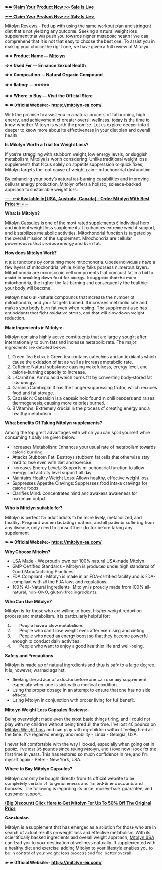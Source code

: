 <p><a href="https://mitolyn-en.com/"><strong>➽➽ Claim Your Product Now &gt;&gt; Sale Is Live&nbsp;</strong></a></p>
<p><a href="https://mitolyn-en.com/"><strong>➽➽ Claim Your Product Now &gt;&gt; Sale Is Live&nbsp;</strong></a></p>
<p><a href="https://mitolyn-en.com/"><span style="font-weight: 400;">Mitolyn Reviews</span></a><span style="font-weight: 400;"> - Fed up with using the same workout plan and stringent diet that's not yielding any outcome. Seeking a natural weight loss supplement that will push you towards higher metabolic health? We can comprehend that it is not that easy to choose the best one. To assist you in making your choice the right one, we have given a full review of Mitolyn.&nbsp;</span></p>
<p><strong>&rArr;➧ Product Name &mdash; </strong><a href="https://mitolyn-en.com/"><strong>Mitolyn</strong></a></p>
<p><strong>&rArr;➧ Used For &mdash; Enhance Sexual Health</strong></p>
<p><strong>&rArr;➧ Composition &mdash; Natural Organic Compound</strong></p>
<p><strong>&rArr;➧ Rating: &mdash; ⭐⭐⭐⭐⭐</strong></p>
<p><strong>&rArr;➧ Where to Buy &mdash; Visit the Official Store</strong></p>
<p><strong>➽ ➽ Official Website:- </strong><a href="https://mitolyn-en.com/"><strong>https://mitolyn-en.com/</strong></a></p>
<p><span style="font-weight: 400;">With the promise to assist you in a natural process of fat burning, high energy, and achievement of greater overall wellness, today is the time to know whether Mitolyn is worth the promise. Let us explore deeper into it deeper to know more about its effectiveness in your diet plan and overall health.</span></p>
<p><strong>Is Mitolyn Worth a Trial for Weight Loss?</strong></p>
<p><span style="font-weight: 400;">If you&rsquo;re struggling with stubborn weight, low energy levels, or sluggish metabolism, Mitolyn is worth considering. Unlike traditional weight loss supplements that focus solely on appetite suppression or quick fixes, Mitolyn targets the root cause of weight gain&mdash;mitochondrial dysfunction.</span></p>
<p><span style="font-weight: 400;">By enhancing your body&rsquo;s natural fat-burning capabilities and improving cellular energy production, Mitolyn offers a holistic, science-backed approach to sustainable weight loss.</span></p>
<p><a href="https://mitolyn-en.com/"><strong>── ⋆&sdot;☆Available In [USA, Australia, Canada] - Order Mitolyn With Best Price☆&sdot;⋆ ─</strong></a></p>
<p><strong>What Is Mitolyn?</strong></p>
<p><a href="https://mitolyn-en.com/"><span style="font-weight: 400;">Mitolyn Capsules</span></a><span style="font-weight: 400;"> is one of the most rated supplements 6 individual herb and nutrient weight loss supplements. It enhances extreme weight support, and it stabilizes metabolic activities. Mitochondrial function is targeted by the overall mission of the supplement. Mitochondria are cellular powerhouses that produce energy and burn fat.</span></p>
<p><strong>How does Mitolyn Work?</strong></p>
<p><span style="font-weight: 400;">It just functions by containing more mitochondria. Obese individuals have a few layers of mitochondria, while skinny folks possess numerous layers. Mitochondria are microscopic cell components that combust fat in a bid to assist in breaking down food for energy. It suggests that the more mitochondria, the higher the fat-burning and consequently the healthier your body will become.</span></p>
<p><span style="font-weight: 400;">Mitolyn has 6 all-natural compounds that increase the number of mitochondria, and your fat gets burned. It increases metabolic rate and makes your body burn fat even when resting. The supplement also has antioxidants that fight oxidative stress, and that will slow down weight reduction.</span></p>
<p><strong>Main Ingredients in Mitolyn:-</strong></p>
<p><span style="font-weight: 400;">Mitolyn contains highly active constituents that are largely sought after internationally to burn fats and increase metabolic rate. The major ingredients are detailed below:</span></p>
<ol>
<li style="font-weight: 400;"><span style="font-weight: 400;">Green Tea Extract: Green tea contains catechins and antioxidants which cause the oxidation of fat as well as increase metabolic rate.</span></li>
<li style="font-weight: 400;"><span style="font-weight: 400;">Caffeine: Natural substance causing wakefulness, energy level, and calorie-burning capacity to increase.</span></li>
<li style="font-weight: 400;"><span style="font-weight: 400;">L-Carnitine: Amino acid which burns fat by converting body-stored fat into energy.</span></li>
<li style="font-weight: 400;"><span style="font-weight: 400;">Garcinia Cambogia: It has the hunger-suppressing factor, which reduces food and fat storage.</span></li>
<li style="font-weight: 400;"><span style="font-weight: 400;">Capsaicin: Capsaicin is a capsaicinoid found in chili peppers and raises thermogenesis, causing more calories burned.</span></li>
<li style="font-weight: 400;"><span style="font-weight: 400;">B Vitamins: Extremely crucial in the process of creating energy and a healthy metabolism.</span></li>
</ol>
<p><strong>What benefits Of Taking Mitolyn supplements?</strong></p>
<p><span style="font-weight: 400;">Among the top great advantages with which you can spoil yourself while consuming it daily are given below:</span></p>
<ul>
<li style="font-weight: 400;"><span style="font-weight: 400;">Increases Metabolism: Enhances your usual rate of metabolism towards calorie burning.</span></li>
<li style="font-weight: 400;"><span style="font-weight: 400;">Attacks Stubborn Fat: Destroys stubborn fat cells that otherwise stay hard to lose even with diet and exercise.</span></li>
<li style="font-weight: 400;"><span style="font-weight: 400;">Increases Energy Levels: Supports mitochondrial function to allow energy and activity level support all day.</span></li>
<li style="font-weight: 400;"><span style="font-weight: 400;">Maintains Healthy Weight Loss: Allows healthy, effective weight loss.</span></li>
<li style="font-weight: 400;"><span style="font-weight: 400;">Suppresses Appetite Cravings: Suppresses food intake cravings for calorie foods.</span></li>
<li style="font-weight: 400;"><span style="font-weight: 400;">Clarifies Mind: Concentrates mind and awakens awareness for maximum output.</span></li>
</ul>
<p><strong>Who is Mitolyn suitable for?</strong></p>
<p><span style="font-weight: 400;">Mitolyn is perfect for adult adults to be more lively, metabolized, and healthy. Pregnant women lactating mothers, and all patients suffering from any disease, only need to consult their doctor before taking any supplement.</span></p>
<p><strong>➽ ➽ Official Website:- </strong><a href="https://mitolyn-en.com/"><strong>https://mitolyn-en.com/</strong></a></p>
<p><strong>Why Choose Mitolyn?</strong></p>
<ul>
<li style="font-weight: 400;"><span style="font-weight: 400;">USA Made - We proudly own our 100% natural USA-made Mitolyn.</span></li>
<li style="font-weight: 400;"><span style="font-weight: 400;">GMP Certified Standards - Mitolyn is produced under high standards of Good Manufacturing Practices.</span></li>
<li style="font-weight: 400;"><span style="font-weight: 400;">FDA Compliant - Mitolyn is made in an FDA-certified facility and is FDA-compliant with all the FDA laws and regulations.</span></li>
<li style="font-weight: 400;"><span style="font-weight: 400;">100% All-Natural Ingredients -Mitolyn is proudly made from 100% all-natural, non-GMO, gluten-free ingredients.</span></li>
</ul>
<p><strong>Who Can Use Mitolyn?</strong></p>
<p><span style="font-weight: 400;">Mitolyn is for those who are willing to boost his/her weight reduction process and metabolism. It is particularly helpful for:</span></p>
<ol>
<li><span style="font-weight: 400;"> &nbsp; &nbsp; &nbsp; People have a slow metabolism.</span></li>
<li><span style="font-weight: 400;"> &nbsp; &nbsp; &nbsp; People who can't lose weight even after exercising and dieting.</span></li>
<li><span style="font-weight: 400;"> &nbsp; &nbsp; &nbsp; People who need an energy boost so that they become powerful enough to conduct daily activities.</span></li>
<li><span style="font-weight: 400;"> &nbsp; &nbsp; &nbsp; People who want to enjoy a good healthier life and well-being.</span></li>
</ol>
<p><strong>Safety and Precautions</strong></p>
<p><span style="font-weight: 400;">Mitolyn is made up of natural ingredients and thus is safe to a large degree. It is, however, warned against:</span></p>
<ul>
<li style="font-weight: 400;"><span style="font-weight: 400;">Seeking the advice of a doctor before one can use any supplement, especially when one is sick with a medical condition.</span></li>
<li style="font-weight: 400;"><span style="font-weight: 400;">Using the proper dosage in an attempt to ensure that one has no side effects.</span></li>
<li style="font-weight: 400;"><span style="font-weight: 400;">Using Mitolyn in conjunction with proper living for full benefit.</span></li>
</ul>
<p><strong>Mitolyn Weight Loss Capsules Reviews:-</strong></p>
<p><span style="font-weight: 400;">Being overweight made even the most basic things tiring, and I could not play with my children without being tired all the time. I've lost 40 pounds on </span><a href="https://mitolyn-en.com/"><span style="font-weight: 400;">Mitolyn Weight Loss</span></a><span style="font-weight: 400;"> and can play with my children without feeling tired all the time. I've regained energy and mobility - Linda - Georgia, USA.</span></p>
<p><span style="font-weight: 400;">I never felt comfortable with the way I looked, especially when going out in public. I've lost 35 pounds since taking Mitolyn, and I love how I look for the first time in years. This has restored so much confidence in me, and I'm myself again - Peter - New York, USA.</span></p>
<p><strong>Where to Buy Mitolyn Capsules?</strong></p>
<p><span style="font-weight: 400;">Mitolyn can only be bought directly from its official website to be completely certain of its genuineness and limited-time discounts and bonuses. The following is regarding its price, money-back guarantee, and customer support.</span></p>
<p><a href="https://mitolyn-en.com/"><strong>(Big Discount) Click Here to Get Mitolyn For Up To 50% Off The Original Price</strong></a></p>
<p><strong>Conclusion</strong></p>
<p><span style="font-weight: 400;">Mitolyn is a supplement that has emerged as a solution for those who are in search of actual results on weight loss and effective metabolism. With its scientifically backed ingredients and overall weight approach, </span><a href="https://mitolyn-en.com/"><span style="font-weight: 400;">Mitolyn USA</span></a><span style="font-weight: 400;"> can lead you to your destination of wellness naturally. If supplemented with a healthy diet and exercise, adding Mitolyn to your lifestyle enables you to be in control of your weight loss process and feel better overall.</span></p>
<p><strong>➽ ➽ Official Website:- </strong><a href="https://mitolyn-en.com/"><strong>https://mitolyn-en.com/</strong></a></p>
<p><br /><br /><br /><br /><br /></p>
